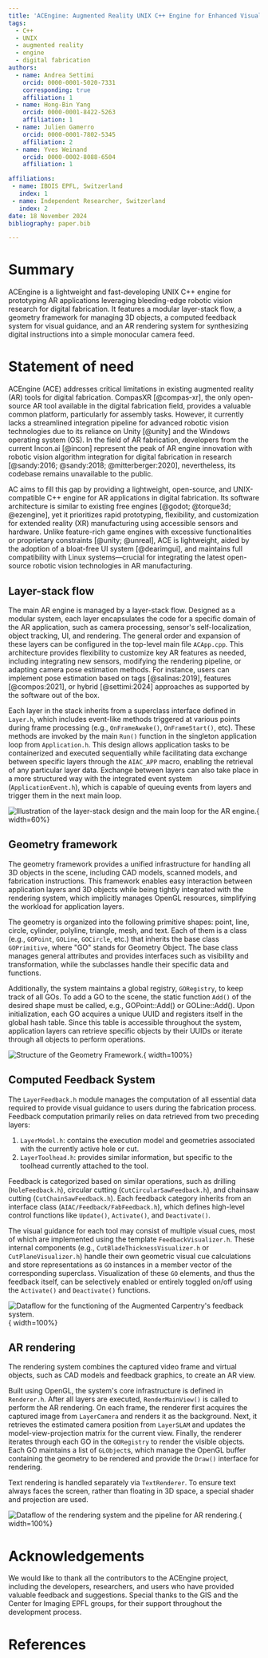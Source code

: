 ```yaml
---
title: 'ACEngine: Augmented Reality UNIX C++ Engine for Enhanced Visual Guidance in Digital Fabrication'
tags:
  - C++
  - UNIX
  - augmented reality
  - engine
  - digital fabrication
authors:
  - name: Andrea Settimi
    orcid: 0000-0001-5020-7331
    corresponding: true
    affiliation: 1
  - name: Hong-Bin Yang
    orcid: 0000-0001-8422-5263
    affiliation: 1
  - name: Julien Gamerro
    orcid: 0000-0001-7802-5345
    affiliation: 2
  - name: Yves Weinand
    orcid: 0000-0002-8088-6504
    affiliation: 1

affiliations:
 - name: IBOIS EPFL, Switzerland
   index: 1
 - name: Independent Researcher, Switzerland
   index: 2
date: 18 November 2024
bibliography: paper.bib

---
```


# Summary  <!-- 55/50 words -->

ACEngine is a lightweight and fast-developing UNIX C++ engine for prototyping AR applications leveraging bleeding-edge robotic vision research for digital fabrication. It features a modular layer-stack flow, a geometry framework for managing 3D objects, a computed feedback system for visual guidance, and an AR rendering system for synthesizing digital instructions into a simple monocular camera feed.


# Statement of need  <!-- 197/125 words -->

ACEngine (ACE) addresses critical limitations in existing augmented reality (AR) tools for digital fabrication. CompasXR [@compas-xr], the only open-source AR tool available in the digital fabrication field, provides a valuable common platform, particularly for assembly tasks. However, it currently lacks a streamlined integration pipeline for advanced robotic vision technologies due to its reliance on Unity [@unity] and the Windows operating system (OS). In the field of AR fabrication, developers from the current Incon.ai [@incon] represent the peak of AR engine innovation with robotic vision algorithm integration for digital fabrication in research [@sandy:2016; @sandy:2018; @mitterberger:2020], nevertheless, its codebase remains unavailable to the public.

AC aims to fill this gap by providing a lightweight, open-source, and UNIX-compatible C++ engine for AR applications in digital fabrication. Its software architecture is similar to existing free engines [@godot; @torque3d; @ezengine], yet it prioritizes rapid prototyping, flexibility, and customization for extended reality (XR) manufacturing using accessible sensors and hardware. Unlike feature-rich game engines with excessive functionalities or proprietary constraints [@unity; @unreal], ACE is lightweight, aided by the adoption of a bloat-free UI system [@dearimgui], and maintains full compatibility with Linux systems—crucial for integrating the latest open-source robotic vision technologies in AR manufacturing.

## Layer-stack flow  <!-- 198/150 words -->

The main AR engine is managed by a layer-stack flow. Designed as a modular system, each layer encapsulates the code for a specific domain of the AR application, such as camera processing, sensor's self-localization, object tracking, UI, and rendering. The general order and expansion of these layers can be configured in the top-level main file `ACApp.cpp`. This architecture provides flexibility to customize key AR features as needed, including integrating new sensors, modifying the rendering pipeline, or adapting camera pose estimation methods. For instance, users can implement pose estimation based on tags [@salinas:2019], features [@compos:2021], or hybrid [@settimi:2024] approaches as supported by the software out of the box.

Each layer in the stack inherits from a superclass interface defined in `Layer.h`, which includes event-like methods triggered at various points during frame processing (e.g., `OnFrameAwake()`, `OnFrameStart()`, etc). These methods are invoked by the main `Run()` function in the singleton application loop from `Application.h`. This design allows application tasks to be containerized and executed sequentially while facilitating data exchange between specific layers through the `AIAC_APP` macro, enabling the retrieval of any particular layer data. Exchange between layers can also take place in a more structured way with the integrated event system (`ApplicationEvent.h`), which is capable of queuing events from layers and trigger them in the next main loop.

![Illustration of the layer-stack design and the main loop for the AR engine.](fig_layer-stack.svg){ width=60%}


## Geometry framework  <!-- 157/200 words -->

The geometry framework provides a unified infrastructure for handling all 3D objects in the scene, including CAD models, scanned models, and fabrication instructions. This framework enables easy interaction between application layers and 3D objects while being tightly integrated with the rendering system, which implicitly manages OpenGL resources, simplifying the workload for application layers.

The geometry is organized into the following primitive shapes: point, line, circle, cylinder, polyline, triangle, mesh, and text. Each of them is a class (e.g., `GOPoint`, `GOLine`, `GOCircle`, etc.) that inherits the base class `GOPrimitive`, where "GO" stands for Geometry Object. The base class manages general attributes and provides interfaces such as visibility and transformation, while the subclasses handle their specific data and functions.

Additionally, the system maintains a global registry, `GORegistry`, to keep track of all GOs. To add a GO to the scene, the static function `Add()` of the desired shape must be called, e.g., GOPoint::Add() or GOLine::Add(). Upon initialization, each GO acquires a unique UUID and registers itself in the global hash table. Since this table is accessible throughout the system, application layers can retrieve specific objects by their UUIDs or iterate through all objects to perform operations.

![Structure of the Geometry Framework.](fig_geometry-framework.svg){ width=100%}

## Computed Feedback System  <!-- 170/150 words -->

The `LayerFeedback.h` module manages the computation of all essential data required to provide visual guidance to users during the fabrication process. Feedback computation primarily relies on data retrieved from two preceding layers:

1. `LayerModel.h`: contains the execution model and geometries associated with the currently active hole or cut.
2. `LayerToolhead.h`: provides similar information, but specific to the toolhead currently attached to the tool.

Feedback is categorized based on similar operations, such as drilling (`HoleFeedback.h`), circular cutting (`CutCircularSawFeedback.h`), and chainsaw cutting (`CutChainSawFeedback.h`). Each feedback category inherits from an interface class (`AIAC/Feedback/FabFeedback.h`), which defines high-level control functions like `Update()`, `Activate()`, and `Deactivate()`.

The visual guidance for each tool may consist of multiple visual cues, most of which are implemented using the template `FeedbackVisualizer.h`. These internal components (e.g., `CutBladeThicknessVisualizer.h` or `CutPlaneVisualizer.h`) handle their own geometric visual cue calculations and store representations as `GO` instances in a member vector of the corresponding superclass. Visualization of these `GO` elements, and thus the feedback itself, can be selectively enabled or entirely toggled on/off using the `Activate()` and `Deactivate()` functions.


![Dataflow for the functioning of the Augmented Carpentry's feedback system.](fig_feedback-sys.svg){ width=100%}


## AR rendering  <!-- /150 words -->

The rendering system combines the captured video frame and virtual objects, such as CAD models and feedback graphics, to create an AR view.

Built using OpenGL, the system's core infrastructure is defined in `Renderer.h`. After all layers are executed, `RenderMainView()` is called to perform the AR rendering. On each frame, the renderer first acquires the captured image from `LayerCamera` and renders it as the background. Next, it retrieves the estimated camera position from `LayerSLAM` and updates the model-view-projection matrix for the current view. Finally, the renderer iterates through each GO in the `GORegistry` to render the visible objects. Each GO maintains a list of `GLObject`s, which manage the OpenGL buffer containing the geometry to be rendered and provide the `Draw()` interface for rendering.

Text rendering is handled separately via `TextRenderer`. To ensure text always faces the screen, rather than floating in 3D space, a special shader and projection are used.

![Dataflow of the rendering system and the pipeline for AR rendering.](fig_AR-rendering.svg){ width=100%}


# Acknowledgements  <!-- 45 words -->

We would like to thank all the contributors to the ACEngine project, including the developers, researchers, and users who have provided valuable feedback and suggestions. Special thanks to the GIS and the Center for Imaging EPFL groups, for their support throughout the development process.

# References
